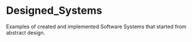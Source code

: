 # Designed_Systems
Examples of created and implemented Software Systems that started from abstract design.
